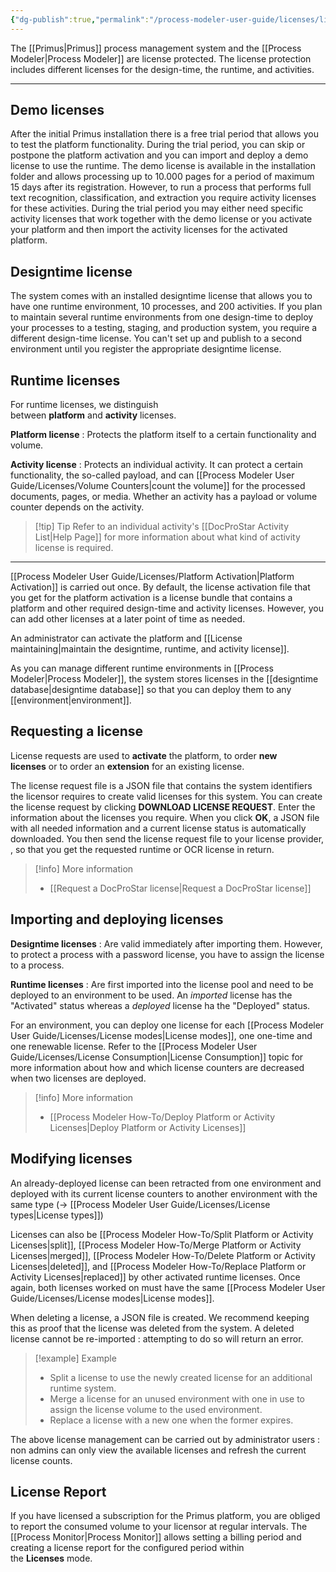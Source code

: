 ```yaml
---
{"dg-publish":true,"permalink":"/process-modeler-user-guide/licenses/license-protection-system/"}
---
```



The [[Primus\|Primus]] process management system and the [[Process Modeler\|Process Modeler]] are license protected. The license protection includes different licenses for the design-time, the runtime, and activities. 

---
## Demo licenses

After the initial Primus installation there is a free trial period that allows you to test the platform functionality. During the trial period, you can skip or postpone the platform activation and you can import and deploy a demo license to use the runtime. The demo license is available in the installation folder and allows processing up to 10.000 pages for a period of maximum 15 days after its registration. However, to run a process that performs full text recognition, classification, and extraction you require activity licenses for these activities. During the trial period you may either need specific activity licenses that work together with the demo license or you activate your platform and then import the activity licenses for the activated platform.

## Designtime license

The system comes with an installed designtime license that allows you to have one runtime environment, 10 processes, and 200 activities. If you plan to maintain several runtime environments from one design-time to deploy your processes to a testing, staging, and production system, you require a different design-time license. You can't set up and publish to a second environment until you register the appropriate designtime license.

## Runtime licenses

For runtime licenses, we distinguish between **platform** and **activity** licenses.

**Platform license** : Protects the platform itself to a certain functionality and volume.

**Activity license** : Protects an individual activity. It can protect a certain functionality, the so-called payload, and can [[Process Modeler User Guide/Licenses/Volume Counters\|count the volume]] for the processed documents, pages, or media. Whether an activity has a payload or volume counter depends on the activity.

>[!tip] Tip
>Refer to an individual activity's [[DocProStar Activity List\|Help Page]] for more information about what kind of activity license is required.

---

[[Process Modeler User Guide/Licenses/Platform Activation\|Platform Activation]] is carried out once. By default, the license activation file that you get for the platform activation is a license bundle that contains a platform and other required design-time and activity licenses. However, you can add other licenses at a later point of time as needed.

An administrator can activate the platform and [[License maintaining\|maintain the designtime, runtime, and activity license]]. 

As you can manage different runtime environments in [[Process Modeler\|Process Modeler]], the system stores licenses in the [[designtime database\|designtime database]] so that you can deploy them to any [[environment\|environment]].

## Requesting a license

License requests are used to **activate** the platform, to order **new licenses** or to order an **extension** for an existing license.

The license request file is a JSON file that contains the system identifiers the licensor requires to create valid licenses for this system. You can create the license request by clicking **DOWNLOAD LICENSE REQUEST**. Enter the information about the licenses you require. When you click **OK**, a JSON file with all needed information and a current license status is automatically downloaded. You then send the license request file to your license provider, , so that you get the requested runtime or OCR license in return.

>[!info] More information
>- [[Request a DocProStar license\|Request a DocProStar license]]
## Importing and deploying licenses

**Designtime licenses** : Are valid immediately after importing them. However, to protect a process with a password license, you have to assign the license to a process.

**Runtime licenses** : Are first imported into the license pool and need to be deployed to an environment to be used. An *imported* license has the "Activated" status whereas a *deployed* license ha the "Deployed" status.

For an environment, you can deploy one license for each [[Process Modeler User Guide/Licenses/License modes\|License modes]], one one-time and one renewable license. Refer to the [[Process Modeler User Guide/Licenses/License Consumption\|License Consumption]] topic for more information about how and which license counters are decreased when two licenses are deployed.

>[!info] More information
>- [[Process Modeler How-To/Deploy Platform or Activity Licenses\|Deploy Platform or Activity Licenses]]

## Modifying licenses

An already-deployed license can been retracted from one environment and deployed with its current license counters to another environment with the same type (-> [[Process Modeler User Guide/Licenses/License types\|License types]])

Licenses can also be [[Process Modeler How-To/Split Platform or Activity Licenses\|split]], [[Process Modeler How-To/Merge Platform or Activity Licenses\|merged]], [[Process Modeler How-To/Delete Platform or Activity Licenses\|deleted]], and [[Process Modeler How-To/Replace Platform or Activity Licenses\|replaced]] by other activated runtime licenses. Once again, both licenses worked on must have the same [[Process Modeler User Guide/Licenses/License modes\|License modes]].

When deleting a license, a JSON file is created. We recommend keeping this as proof that the license was deleted from the system. A deleted license cannot be re-imported : attempting to do so will return an error.

>[!example] Example
>- Split a license to use the newly created license for an additional runtime system.
>- Merge a license for an unused environment with one in use to assign the license volume to the used environment.
>- Replace a license with a new one when the former expires.

The above license management can be carried out by administrator users : non admins can only view the available licenses and refresh the current license counts.

## License Report

If you have licensed a subscription for the Primus platform, you are obliged to report the consumed volume to your licensor at regular intervals. The [[Process Monitor\|Process Monitor]] allows setting a billing period and creating a license report for the configured period within the **Licenses** mode.










